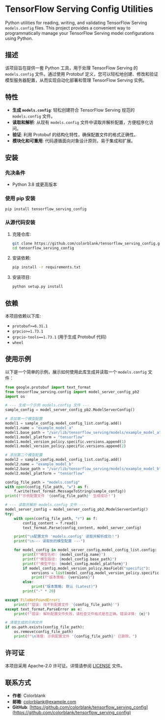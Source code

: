 # TensorFlow Serving Config Utilities

Python utilities for reading, writing, and validating TensorFlow Serving `models.config` files. This project provides a convenient way to programmatically manage your TensorFlow Serving model configurations using Python.

## 描述

该项目旨在提供一套 Python 工具，用于处理 TensorFlow Serving 的 `models.config` 文件。通过使用 Protobuf 定义，您可以轻松地创建、修改和验证模型服务器配置，从而实现自动化部署和管理 TensorFlow Serving 实例。

## 特性

- **生成 `models.config`**: 轻松创建符合 TensorFlow Serving 规范的 `models.config` 文件。
- **读取和解析**: 从现有 `models.config` 文件中读取并解析配置，方便程序化访问。
- **验证**: 利用 Protobuf 的结构化特性，确保配置文件的格式正确性。
- **模块化和可重用**: 代码遵循面向对象设计原则，易于集成和扩展。

## 安装

### 先决条件

- Python 3.8 或更高版本

### 使用 pip 安装

```bash
pip install tensorflow_serving_config
```

### 从源代码安装

1. 克隆仓库:
   ```bash
   git clone https://github.com/colorblank/tensorflow_serving_config.git
   cd tensorflow_serving_config
   ```
2. 安装依赖:
   ```bash
   pip install -r requirements.txt
   ```
3. 安装项目:
   ```bash
   python setup.py install
   ```

## 依赖

本项目依赖以下库:

- `protobuf>=6.31.1`
- `grpcio>=1.73.1`
- `grpcio-tools==1.73.1` (用于生成 Protobuf 代码)
- `wheel`

## 使用示例

以下是一个简单的示例，展示如何使用此库生成并读取一个 `models.config` 文件：

```python
from google.protobuf import text_format
from tensorflow_serving.config import model_server_config_pb2
import os

# --- 生成一个示例 models.config 文件 ---
sample_config = model_server_config_pb2.ModelServerConfig()

# 添加第一个模型配置
model1 = sample_config.model_config_list.config.add()
model1.name = "example_model_a"
model1.base_path = "/var/lib/tensorflow_serving/models/example_model_a"
model1.model_platform = "tensorflow"
model1.model_version_policy.specific.versions.append(1)
model1.model_version_policy.specific.versions.append(2)

# 添加第二个模型配置
model2 = sample_config.model_config_list.config.add()
model2.name = "example_model_b"
model2.base_path = "/var/lib/tensorflow_serving/models/example_model_b"
model2.model_platform = "tensorflow"

config_file_path = "models.config"
with open(config_file_path, "w") as f:
    f.write(text_format.MessageToString(sample_config))
print(f"示例配置文件 '{config_file_path}' 生成成功！")

# --- 读取并解析 models.config 文件 ---
model_server_config = model_server_config_pb2.ModelServerConfig()
try:
    with open(config_file_path, "r") as f:
        config_content = f.read()
        text_format.Parse(config_content, model_server_config)

    print("\n配置文件 'models.config' 读取并解析成功！")
    print("\n--- 读取到的模型配置 ---")

    for model_config in model_server_config.model_config_list.config:
        print(f"模型名称: {model_config.name}")
        print(f"模型路径: {model_config.base_path}")
        print(f"模型平台: {model_config.model_platform}")
        if model_config.model_version_policy.HasField("specific"):
            versions = list(model_config.model_version_policy.specific.versions)
            print(f"版本策略: {versions}")
        else:
            print("版本策略: 默认 (Latest)")
        print("-" * 20)

except FileNotFoundError:
    print(f"错误: 找不到配置文件 '{config_file_path}'")
except text_format.ParseError as e:
    print(f"错误: 解析配置文件失败，请检查文件格式是否正确。错误详情: {e}")

# 清理生成的示例文件
if os.path.exists(config_file_path):
    os.remove(config_file_path)
    print(f"\n清理: 示例配置文件 '{config_file_path}' 已删除。")
```

## 许可证

本项目采用 Apache-2.0 许可证。详情请参阅 [LICENSE](LICENSE) 文件。

## 联系方式

- **作者**: Colorblank
- **邮箱**: colorblank@example.com
- **GitHub**: [https://github.com/colorblank/tensorflow_serving_config](https://github.com/colorblank/tensorflow_serving_config)
